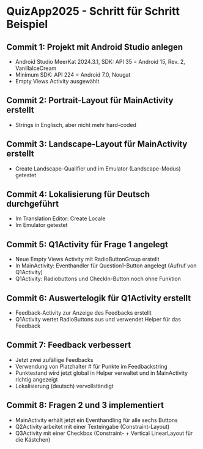 # QuizApp2025 - Schritt für Schritt Beispiel

## Commit 1: Projekt mit Android Studio anlegen
+ Android Studio MeerKat 2024.3.1, SDK: API 35 = Android 15, Rev. 2,  VanillaIceCream
+ Minimum SDK: API 224 = Android 7.0, Nougat
+ Empty Views Activity ausgewählt

## Commit 2: Portrait-Layout für MainActivity erstellt
+ Strings in Englisch, aber nicht mehr hard-coded

## Commit 3: Landscape-Layout für MainActivity erstellt
+ Create Landscape-Qualifier und im Emulator (Landscape-Modus) getestet

## Commit 4: Lokalisierung für Deutsch durchgeführt
+ Im Translation Editor: Create Locale
+ Im Emulator getestet

## Commit 5: Q1Activity für Frage 1 angelegt
+ Neue Empty Views Activity mit RadioButtonGroup erstellt
+ In MainActivity: Eventhandler für Question1-Button angelegt (Aufruf von Q1Activity)
+ Q1Activity: Radiobuttons und CheckIn-Button noch ohne Funktion

## Commit 6: Auswertelogik für Q1Activity erstellt
+ Feedback-Activity zur Anzeige des Feedbacks erstellt
+ Q1Activity wertet RadioButtons aus und verwendet Helper für das Feedback

## Commit 7: Feedback verbessert
+ Jetzt zwei zufällige Feedbacks
+ Verwendung von Platzhalter # für Punkte im Feedbackstring
+ Punktestand wird jetzt global in Helper verwaltet und in MainActivity richtig angezeigt
+ Lokalisierung (deutsch) vervollständigt

## Commit 8: Fragen 2 und 3 implementiert
+ MainActivity erhält jetzt ein Eventhandling für alle sechs Buttons
+ Q2Activity arbeitet mit einer Texteingabe (Constraint-Layout)
+ Q3Activity mit einer Checkbox (Constraint- + Vertical LinearLayout für die Kästchen)

